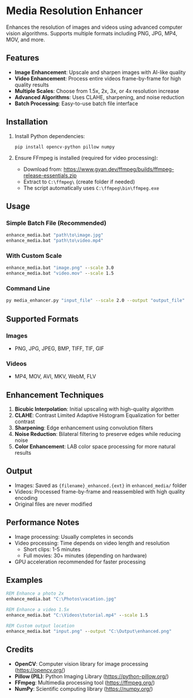 # Media Resolution Enhancer

Enhances the resolution of images and videos using advanced computer vision algorithms. Supports multiple formats including PNG, JPG, MP4, MOV, and more.

## Features

- **Image Enhancement**: Upscale and sharpen images with AI-like quality
- **Video Enhancement**: Process entire videos frame-by-frame for high quality results
- **Multiple Scales**: Choose from 1.5x, 2x, 3x, or 4x resolution increase
- **Advanced Algorithms**: Uses CLAHE, sharpening, and noise reduction
- **Batch Processing**: Easy-to-use batch file interface

## Installation

1. Install Python dependencies:
   ```
   pip install opencv-python pillow numpy
   ```

2. Ensure FFmpeg is installed (required for video processing):
   - Download from: https://www.gyan.dev/ffmpeg/builds/ffmpeg-release-essentials.zip
   - Extract to `C:\ffmpeg\` (create folder if needed)
   - The script automatically uses `C:\ffmpeg\bin\ffmpeg.exe`

## Usage

### Simple Batch File (Recommended)
```cmd
enhance_media.bat "path\to\image.jpg"
enhance_media.bat "path\to\video.mp4"
```

### With Custom Scale
```cmd
enhance_media.bat "image.png" --scale 3.0
enhance_media.bat "video.mov" --scale 1.5
```

### Command Line
```bash
py media_enhancer.py "input_file" --scale 2.0 --output "output_file"
```

## Supported Formats

### Images
- PNG, JPG, JPEG, BMP, TIFF, TIF, GIF

### Videos
- MP4, MOV, AVI, MKV, WebM, FLV

## Enhancement Techniques

1. **Bicubic Interpolation**: Initial upscaling with high-quality algorithm
2. **CLAHE**: Contrast Limited Adaptive Histogram Equalization for better contrast
3. **Sharpening**: Edge enhancement using convolution filters
4. **Noise Reduction**: Bilateral filtering to preserve edges while reducing noise
5. **Color Enhancement**: LAB color space processing for more natural results

## Output

- Images: Saved as `{filename}_enhanced.{ext}` in `enhanced_media/` folder
- Videos: Processed frame-by-frame and reassembled with high quality encoding
- Original files are never modified

## Performance Notes

- Image processing: Usually completes in seconds
- Video processing: Time depends on video length and resolution
  - Short clips: 1-5 minutes
  - Full movies: 30+ minutes (depending on hardware)
- GPU acceleration recommended for faster processing

## Examples

```cmd
REM Enhance a photo 2x
enhance_media.bat "C:\Photos\vacation.jpg"

REM Enhance a video 1.5x
enhance_media.bat "C:\Videos\tutorial.mp4" --scale 1.5

REM Custom output location
enhance_media.bat "input.png" --output "C:\Output\enhanced.png"
```

## Credits

- **OpenCV**: Computer vision library for image processing (https://opencv.org/)
- **Pillow (PIL)**: Python Imaging Library (https://python-pillow.org/)
- **FFmpeg**: Multimedia processing tool (https://ffmpeg.org/)
- **NumPy**: Scientific computing library (https://numpy.org/)